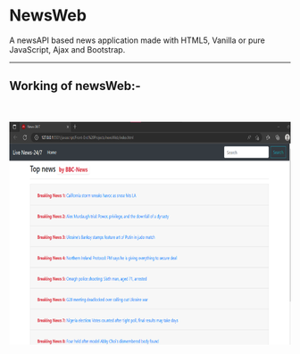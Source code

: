 # NewsWeb
A newsAPI based news application made with HTML5, Vanilla or pure JavaScript, Ajax and Bootstrap.
<br>
<hr>
<h2>Working of newsWeb:-</h2>
<br>
<br>
<img src="./images/working-news-web.png" width="700px" height="400px">

